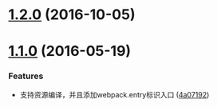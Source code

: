<a name="1.2.0"></a>
# [1.2.0](https://github.com/plover-modules/plover-assets-webpack/compare/v1.1.0...v1.2.0) (2016-10-05)



<a name="1.1.0"></a>
# [1.1.0](https://github.com/plover-modules/plover-assets-webpack/compare/v1.0.0...v1.1.0) (2016-05-19)


### Features

* 支持资源编译，并且添加webpack.entry标识入口 ([4a07192](https://github.com/plover-modules/plover-assets-webpack/commit/4a07192))



